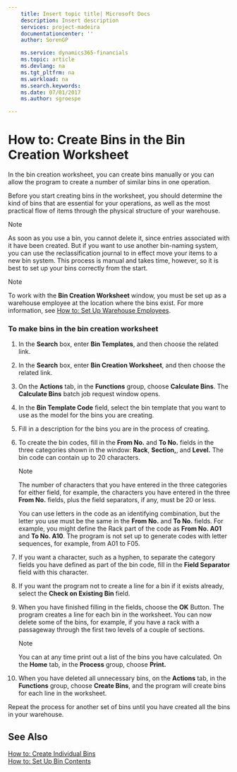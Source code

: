 ```yaml
---
    title: Insert topic title| Microsoft Docs
    description: Insert description
    services: project-madeira
    documentationcenter: ''
    author: SorenGP

    ms.service: dynamics365-financials
    ms.topic: article
    ms.devlang: na
    ms.tgt_pltfrm: na
    ms.workload: na
    ms.search.keywords:
    ms.date: 07/01/2017
    ms.author: sgroespe

---
```

# How to: Create Bins in the Bin Creation Worksheet
In the bin creation worksheet, you can create bins manually or you can allow the program to create a number of similar bins in one operation.  
  
 Before you start creating bins in the worksheet, you should determine the kind of bins that are essential for your operations, as well as the most practical flow of items through the physical structure of your warehouse.  
  
> [!NOTE]  
>  As soon as you use a bin, you cannot delete it, since entries associated with it have been created. But if you want to use another bin-naming system, you can use the reclassification journal to in effect move your items to a new bin system. This process is manual and takes time, however, so it is best to set up your bins correctly from the start.  
  
> [!NOTE]  
>  To work with the **Bin Creation Worksheet** window, you must be set up as a warehouse employee at the location where the bins exist. For more information, see [How to: Set Up Warehouse Employees](../how-to-set-up-warehouse-employees.md).  
  
### To make bins in the bin creation worksheet  
  
1.  In the **Search** box, enter **Bin Templates**, and then choose the related link.  
  
2.  In the **Search** box, enter **Bin Creation Worksheet**, and then choose the related link.  
  
3.  On the **Actions** tab, in the **Functions** group, choose **Calculate Bins**. The **Calculate Bins** batch job request window opens.  
  
4.  In the **Bin Template Code** field, select the bin template that you want to use as the model for the bins you are creating.  
  
5.  Fill in a description for the bins you are in the process of creating.  
  
6.  To create the bin codes, fill in the **From No.** and **To No.** fields in the three categories shown in the window: **Rack**, **Section,**, and **Level.** The bin code can contain up to 20 characters.  
  
    > [!NOTE]  
    >  The number of characters that you have entered in the three categories for either field, for example, the characters you have entered in the three **From No.** fields, plus the field separators, if any, must be 20 or less.  
  
     You can use letters in the code as an identifying combination, but the letter you use must be the same in the **From No.** and **To No.** fields. For example, you might define the Rack part of the code as **From No. A01** and **To No. A10**. The program is not set up to generate codes with letter sequences, for example, from A01 to F05.  
  
7.  If you want a character, such as a hyphen, to separate the category fields you have defined as part of the bin code, fill in the **Field Separator** field with this character.  
  
8.  If you want the program not to create a line for a bin if it exists already, select the **Check on Existing Bin** field.  
  
9. When you have finished filling in the fields, choose the **OK** Button. The program creates a line for each bin in the worksheet. You can now delete some of the bins, for example, if you have a rack with a passageway through the first two levels of a couple of sections.  
  
    > [!NOTE]  
    >  You can at any time print out a list of the bins you have calculated. On the **Home** tab, in the **Process** group, choose **Print.**  
  
10. When you have deleted all unnecessary bins, on the **Actions** tab, in the **Functions** group, choose **Create Bins**, and the program will create bins for each line in the worksheet.  
  
 Repeat the process for another set of bins until you have created all the bins in your warehouse.  
  
## See Also  
 [How to: Create Individual Bins](../how-to-create-individual-bins.md)   
 [How to: Set Up Bin Contents](../how-to-set-up-bin-contents.md)